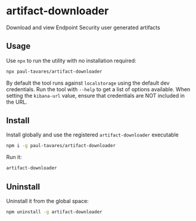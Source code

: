 # artifact-downloader
Download and view Endpoint Security user generated artifacts

## Usage

Use `npx` to run the utility with no installation required:

```bash
npx paul-tavares/artifact-downloader
```

By default the tool runs against `localstorage` using the default dev credentials. Run the tool with `--help` to get a list of options available. When setting the `kibana-url` value, ensure that credentials are NOT included in the URL.

## Install

Install globally and use the registered `artifact-downloader` executable

```bash
npm i -g paul-tavares/artifact-downloader
```

Run it:

```bash
artifact-downloader
```

## Uninstall

Uninstall it from the global space:

```bash
npm uninstall -g artifact-downloader
```
